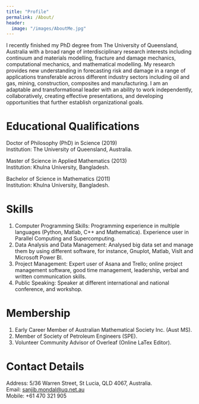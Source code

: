 ```yaml
---
title: "Profile"
permalink: /About/
header:
  image: "/images/AboutMe.jpg"
---
```


I recently finished my PhD degree from The University of Queensland, Australia with a broad range of interdisciplinary research interests including continuum and materials modelling, fracture and damage mechanics, computational mechanics, and mathematical modelling. My research provides new understanding in forecasting risk and damage in a range of applications transferable across different industry sectors including oil and gas, mining, construction, composites and manufacturing. I am an adaptable and transformational leader with an ability to work independently, collaboratively, creating effective presentations, and developing opportunities that further establish organizational goals.

# Educational Qualifications
Doctor of Philosophy (PhD) in Science (2019)  
Institution: The University of Queensland, Australia.

Master of Science in Applied Mathematics (2013)   
Institution: Khulna University, Bangladesh.  

Bachelor of Science in Mathematics (2011)  
Institution: Khulna University, Bangladesh.  

# Skills
1. Computer Programming Skills: Programming experience in multiple languages (Python, Matlab, C++ and Mathematica). Experience user in Parallel Computing and Supercomputing.
2. Data Analysis and Data Management: Analysed big data set and manage them by using different software, for instance, Gnuplot, Matlab, VisIt and Microsoft Power BI.  
3. Project Management:  Expert user of Asana and Trello; online project management software, good time management, leadership, verbal and written communication skills. 
4. Public Speaking: Speaker at different international and national conference, and workshop.

# Membership
1. Early Career Member of Australian Mathematical Society Inc. (Aust MS).
2. Member of Society of Petroleum Engineers (SPE).
3. Volunteer Community Advisor of Overleaf (Online LaTex Editor).

# Contact Details
Address: 5/36 Warren Street, St Lucia, QLD 4067, Australia.  
Email: sanjib.mondal@uq.net.au  
Mobile: +61 470 321 905
